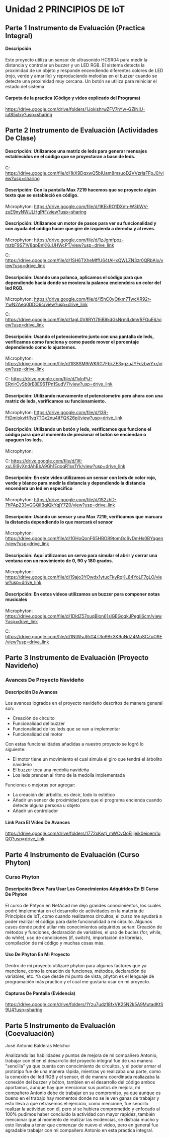 # Unidad 2 PRINCIPIOS DE IoT


## Parte 1 Instrumento de Evaluación (Practica Integral)

#### Descripción
Este proyecto utiliza un sensor de ultrasonido HCSR04 para medir la distancia y controlar un buzzer y un LED RGB. El sistema detecta la proximidad de un objeto y responde encendiendo diferentes colores de LED (rojo, verde y amarillo) y reproduciendo melodías en el buzzer cuando se detecte una proximidad muy cercana. Un botón se utiliza para reiniciar el estado del sistema.

#### Carpeta de la practica (Código y video explicado del Programa)
https://drive.google.com/drive/folders/1JokishrwZFV7nYw-GZlNIU-iut85xlxy?usp=sharing

## Parte 2 Instrumento de Evaluación (Actividades De Clase)

#### Descripción: Utilizamos una matriz de leds para generar mensajes establecidos en el código que se proyectaran a base de leds.

C: https://drive.google.com/file/d/1kX9DqxwQ5bIUam8msuoD2VVzrIaFFpJ0/view?usp=sharing

#### Descripción: Con la pantalla Max 7219 hacemos que se proyecte algún texto que se estableció en código.

Microphyton: https://drive.google.com/file/d/1KEkRO1DXnh-W3bWV-zuE9nyNWULHgPtF/view?usp=sharing

#### Descripción: Utilizamos un motor de pasos para ver su funcionalidad y con ayuda del código hacer que gire de izquierda a derecha y al reves.

Microphyton: https://drive.google.com/file/d/1zJgmfpoz-mzbF9S71V8qpBnKKuUHWcPT/view?usp=drive_link

C: https://drive.google.com/file/d/1SH6TXheMffU64tAHxQWLZN3zr0QRbAIx/view?usp=drive_link

#### Descripción: Usando una palanca, aplicamos el código para que dependiendo hacia donde se moviera la palanca enciendeira un color del led RGB.

Microphyton: https://drive.google.com/file/d/15hC0yOtkm7TwcXR92r-YwN2Aeq0DDO6c/view?usp=drive_link

C: https://drive.google.com/file/d/1agL0V8RYt79iB8kdGsNrmlLdmVRFGuE6/view?usp=drive_link

#### Descripción: Usando el potenciometro junto con una pantalla de leds, verificamos como funciona y como puede mover el porcentaje dependiendo como lo ajustemos.

Microphyton: https://drive.google.com/file/d/1lS8SM9iWKRG7FbkZE3xgzuJYFdzbwYxr/view?usp=drive_link

C: https://drive.google.com/file/d/1xlnPjJ-ERnlrCvSb8rE8E96TPn1SudV7/view?usp=drive_link

#### Descripción: Utilizando nuevamente el potenciometro pero ahora con una matriz de leds, verificamos su funcionamiento.

Microphyton: https://drive.google.com/file/d/13R-FtDmlpkvHRvq7TGx2nu4ifFQK26pI/view?usp=drive_link

#### Descripción: Utilizando un botón y leds, verificamos que funcione el código para que al momento de precionar el botón se enciendan o apaguen los leds. 

Microphyton: 

C: https://drive.google.com/file/d/1K-xuL9i9vXndAhBbA9Gh1EqoqR1ss1Yk/view?usp=drive_link

#### Descripción: En este video utilizamos un sensor con leds de color rojo, verde y blanco para medir la distancia y dependiendo la distancia encendera un led en especifico

Microphyton: https://drive.google.com/file/d/1S2zhD-7hPAp233vGGQiIBqiQkYqjY7Z0/view?usp=drive_link

#### Descripción: Usando un sensor y una Max 7219,  verificamos que marcara la distancia dependiendo lo que marcará el sensor

Microphyton: https://drive.google.com/file/d/1GHoQonF65HBO89tomGc6vDmHs0BYqgen/view?usp=drive_link

#### Descripción: Aquí utilizamos un servo para simular el abrir y cerrar una ventana con un movimiento de 0, 90 y 180 grados.

  Microphyton: https://drive.google.com/file/d/19ajo3YOwdx1ytucFkyRqKL84YoLF7gLO/view?usp=drive_link

#### Descripción: En estos videos utilizamos un buzzer para componer notas musicales

  Microphyton: https://drive.google.com/file/d/1DldZ57ouqBlon61slGEGoqkJPegIi6cm/view?usp=drive_link

  C: https://drive.google.com/file/d/1NtWvJRrG4T3q9Bk3K9uNdZ4MoSCZuO9E/view?usp=drive_link
 
## Parte 3 Instrumento de Evaluación (Proyecto Navideño)
### Avances De Proyecto Navideño

#### Descripción De Avances
Los avances logrados en el proyecto navideño descritos de manera general son:
* Creación de circuito
* Funcionalidad del buzzer
* Funcionalidad de los leds que se van a implementar
* Funcionalidad del motor
  
Con estas funcionalidades añadidas a nuestro proyecto se logró lo siguiente:

* El motor tiene un movimiento el cual simula el giro que tendrá el árbolito navideño
* El buzzer toca una medolía navideña
* Los leds prenden al ritmo de la medolía implementada
  
Funciones o mejoras por agregar:

* La creación del árbolito, es decir, todo lo estético
* Añadir un sensor de proximidad para que el programa encienda cuando detecte alguna persona u objeto
* Añadir un controlador

#### Link Para El Vídeo De Avances
https://drive.google.com/drive/folders/1772xKwtj_mWCvQoEIjjeik0eioem1uQO?usp=drive_link

## Parte 4 Instrumento de Evaluación (Curso Phyton)

### Curso Phyton

#### Descripción Breve Para Usar Los Conocimientos Adquiridos En El Curso De Phyton
El curso de Phtyon en NetAcad me dejó grandes conocimientos, los cuales podré implementar en el desarrollo de actividades en la materia de Principios de IoT, como cuando realizamos circuitos, el curso me ayudará a poder realizar el código para darle funcionalidad a mi circuito. Algunos casos donde podré utilar mis conocimientos adquiridos serían: Creación de métodos y funciones, declaración de variables, el uso de bucles (for, while, do while), uso de condiciones (if, switch), importación de librerias, compilación de mi código y muchas cosas más.

#### Uso De Phyton En Mi Proyecto
Dentro de mi proyecto utilizaré phyton para algunos factores que ya mencione, como la creación de funciones, métodos, declaración de variables, etc. Ya que desde mi punto de vista, phyton es el lenguaje de programación más practico y el cual me gustaria usar en mi proyecto.

#### Capturas De Pantalla (Evidencia)
https://drive.google.com/drive/folders/1Yzu7udz18fxVK25N2k5A9MutadKtS9U4?usp=sharing

## Parte 5 Instrumento de Evaluación (Coevaluación)

José Antonio Balderas Melchor

Analizando las habilidades y puntos de mejora de mi compañero Antonio, trabajar con él en el desarrollo del proyecto integral fue de una manera "sencilla" ya que cuenta con conocimiento de circuitos, y el poder armar el prototipo fue de una manera rápida, mientras yo realizaba una parte, como la conexión del led RGB y el sensor, él de manera coordinada realiazaba la conexión del buzzer y bóton, tambien en el desarrollo del código ambos aportamos, aunque hay que mencionar sus puntos de mejora, mi compañero Antonio debe de trabajar en su compromiso, ya que aunque es bueno en el trabajo hay momentos donde no se le ven ganas de trabajar y esto lleva a que retrasemos el ejercicio, como mencione, fue sencillo realizar la actividad con él, pero si se hubiera comprometido y enfocado al 100% pudimos haber concluido la actividad con mayor rapidez, también mencionar que al momento de realizar las evidencias, se distraía mucho y esto llevaba a tener que comenzar de nuevo el vídeo, pero en general fue agradable trabajar con mi compañero Antonio en esta practica integral.
